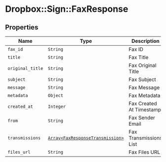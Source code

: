 # Dropbox::Sign::FaxResponse



## Properties

| Name | Type | Description | Notes |
| ---- | ---- | ----------- | ----- |
| `fax_id` | ```String``` |  Fax ID  |  |
| `title` | ```String``` |  Fax Title  |  |
| `original_title` | ```String``` |  Fax Original Title  |  |
| `subject` | ```String``` |  Fax Subject  |  |
| `message` | ```String``` |  Fax Message  |  |
| `metadata` | ```Object``` |  Fax Metadata  |  |
| `created_at` | ```Integer``` |  Fax Created At Timestamp  |  |
| `from` | ```String``` |  Fax Sender Email  |  |
| `transmissions` | [```Array<FaxResponseTransmission>```](FaxResponseTransmission.md) |  Fax Transmissions List  |  |
| `files_url` | ```String``` |  Fax Files URL  |  |

